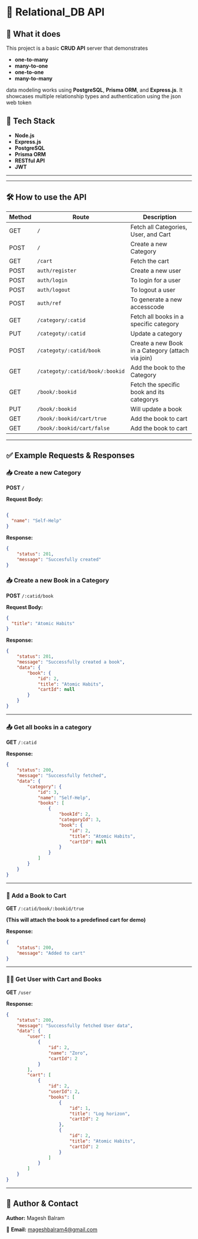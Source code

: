 # **📌 Relational_DB API**

## **📖 What it does**

This project is a basic **CRUD API** server that demonstrates 

- **one-to-many**
- **many-to-one**
- **one-to-one**
- **many-to-many**

data modeling works using **PostgreSQL**, **Prisma ORM**, and **Express.js**. It showcases multiple relationship types and authentication using the json web token

## 🧰 Tech Stack

- **Node.js**
- **Express.js**
- **PostgreSQL**
- **Prisma ORM**
- **RESTful API**
- **JWT**


---

---

## **🛠️ How to use the API**

| Method | Route | Description |
| --- | --- | --- |
| GET | `/` | Fetch all Categories, User, and Cart |
| POST | `/` | Create a new Category |
| GET | `/cart` | Fetch  the cart |
| POST | `auth/register` | Create a new user |
| POST | `auth/login` | To login for a user |
| POST | `auth/logout` | To logout a user |
| POST | `auth/ref` | To generate a new accesscode |
| GET | `/category/:catid` | Fetch all books in a specific category |
| PUT | `/categoty/:catid` | Update a category |
| POST | `/categoty/:catid/book` | Create a new Book in a Category (attach via join) |
| GET | `/categoty/:catid/book/:bookid` | Add the book to the Category |
| GET | `/book/:bookid` | Fetch the specific book and its categorys |
| PUT | `/book/:bookid` | Will update a book |
| GET | `/book/:bookid/cart/true` | Add the book to cart |
| GET | `/book/:bookid/cart/false` | Add the book to cart |

---

## **✅ Example Requests & Responses**

### 📥 Create a new Category

**POST** `/`

**Request Body:**

```json

{
  "name": "Self-Help"
}

```

**Response:**

```json
{
    "status": 201,
    "message": "Succesfully created"
}
```

### 📥 Create a new Book in a Category

**POST** `/:catid/book`

**Request Body:**

```json
{
  "title": "Atomic Habits"
}

```

**Response:**

```json
{
    "status": 201,
    "message": "Successfully created a book",
    "data": {
        "book": {
            "id": 2,
            "title": "Atomic Habits",
            "cartId": null
        }
    }
}
```

---

### 📤 Get all books in a category

**GET** `/:catid`

**Response:**

```json
{
    "status": 200,
    "message": "Successfully fetched",
    "data": {
        "category": {
            "id": 3,
            "name": "Self-Help",
            "books": [
                {
                    "bookId": 2,
                    "categoryId": 3,
                    "book": {
                        "id": 2,
                        "title": "Atomic Habits",
                        "cartId": null
                    }
                }
            ]
        }
    }
}
```

---

### 🛒 Add a Book to Cart

**GET** `/:catid/book/:bookid/true`

**(This will attach the book to a predefined cart for demo)**

**Response:**

```json
{
    "status": 200,
    "message": "Added to cart"
}
```

---

### 🧑‍💼 Get User with Cart and Books

**GET** `/user`

**Response:**

```json
{
    "status": 200,
    "message": "Successfully fetched User data",
    "data": {
        "user": [
            {
                "id": 2,
                "name": "Zoro",
                "cartId": 2
            }
        ],
        "cart": [
            {
                "id": 2,
                "userId": 2,
                "books": [
                    {
                        "id": 1,
                        "title": "Log horizon",
                        "cartId": 2
                    },
                    {
                        "id": 2,
                        "title": "Atomic Habits",
                        "cartId": 2
                    }
                ]
            }
        ]
    }
}
```
---

## 🙋 **Author & Contact**

**Author:** Magesh Balram

📧 **Email:** [mageshbalram4@gmail.com](mailto:mageshbalram4@gmail.com)
